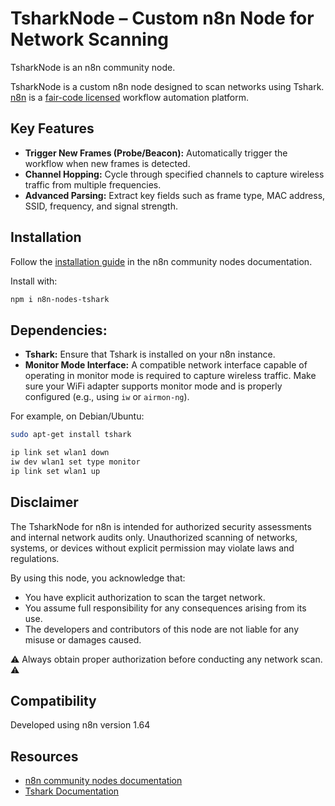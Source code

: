 # TsharkNode – Custom n8n Node for Network Scanning

TsharkNode is an n8n community node.

TsharkNode is a custom n8n node designed to scan networks using Tshark.  
[n8n](https://n8n.io/) is a [fair-code licensed](https://docs.n8n.io/reference/license/) workflow automation platform.

## Key Features

- **Trigger New Frames (Probe/Beacon):** Automatically trigger the workflow when new frames is detected.
- **Channel Hopping:** Cycle through specified channels to capture wireless traffic from multiple frequencies.
- **Advanced Parsing:** Extract key fields such as frame type, MAC address, SSID, frequency, and signal strength.

## Installation

Follow the [installation guide](https://docs.n8n.io/integrations/community-nodes/installation/) in the n8n community nodes documentation.

Install with:

```bash
npm i n8n-nodes-tshark
```

## Dependencies:
- **Tshark:** Ensure that Tshark is installed on your n8n instance.
- **Monitor Mode Interface:** A compatible network interface capable of operating in monitor mode is required to capture wireless traffic. Make sure your WiFi adapter supports monitor mode and is properly configured (e.g., using `iw` or `airmon-ng`).

For example, on Debian/Ubuntu: 
```bash
sudo apt-get install tshark

ip link set wlan1 down 
iw dev wlan1 set type monitor
ip link set wlan1 up
```

## Disclaimer
The TsharkNode for n8n is intended for authorized security assessments and internal network audits only. Unauthorized scanning of networks, systems, or devices without explicit permission may violate laws and regulations.

By using this node, you acknowledge that:
*	You have explicit authorization to scan the target network.
*	You assume full responsibility for any consequences arising from its use.
*	The developers and contributors of this node are not liable for any misuse or damages caused.

⚠ Always obtain proper authorization before conducting any network scan. ⚠

## Compatibility

Developed using n8n version 1.64

## Resources

* [n8n community nodes documentation](https://docs.n8n.io/integrations/community-nodes/)
* [Tshark Documentation](https://www.wireshark.org/docs/man-pages/tshark.html)

